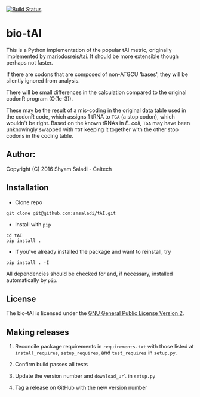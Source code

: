 [![Build Status](https://travis-ci.org/smsaladi/tAI.svg?branch=master)](https://travis-ci.org/smsaladi/tAI)

bio-tAI
=======

This is a Python implementation of the popular tAI metric, originally
implemented by [mariodosreis/tai](https://github.com/mariodosreis/tai).
It should be more extensible though perhaps not faster.

If there are codons that are composed of non-ATGCU 'bases', they will be
silently ignored from analysis.

There will be small differences in the calculation compared to the original
codonR program (O(1e-3)).

These may be the result of a mis-coding in the original data table used in the
codonR code, which assigns 1 tRNA to `TGA` (a stop codon), which wouldn't be
right. Based on the known tRNAs in *E. coli*, `TGA` may have been unknowingly
swapped with `TGT` keeping it together with the other stop codons in the coding
table.


## Author:

Copyright (C) 2016 Shyam Saladi - Caltech


## Installation

* Clone repo

```shell
git clone git@github.com:smsaladi/tAI.git
```

* Install with `pip`

```shell
cd tAI
pip install .
```

* If you've already installed the package and want to reinstall, try

```shell
pip install . -I
```

All dependencies should be checked for and, if necessary, installed
automatically by `pip`.


## License
The bio-tAI is licensed under the [GNU General Public License Version 2](https://opensource.org/licenses/GPL-2.0).


## Making releases

1. Reconcile package requirements in `requirements.txt` with those listed at
`install_requires`, `setup_requires`, and `test_requires` in `setup.py`.

2. Confirm build passes all tests

2. Update the version number and `download_url` in `setup.py`

3. Tag a release on GitHub with the new version number
